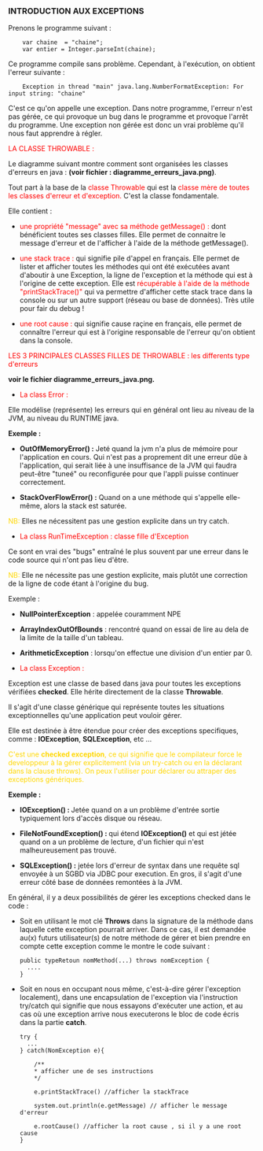 ### INTRODUCTION AUX EXCEPTIONS

Prenons le programme suivant : 

        var chaine  = "chaine";
        var entier = Integer.parseInt(chaine);

Ce programme compile sans problème. Cependant, à l'exécution, on obtient l'erreur suivante :

        Exception in thread "main" java.lang.NumberFormatException: For input string: "chaine"

C'est ce qu'on appelle une exception. 
Dans notre programme, l'erreur n'est pas gérée, ce qui provoque un bug dans le programme et provoque l'arrêt du programme. Une exception non gérée est donc un vrai problème qu'il nous faut apprendre à régler.

<font color=red> LA CLASSE THROWABLE :</font>

Le diagramme suivant montre comment sont organisées les classes d'erreurs en java :
<b>(voir fichier : diagramme_erreurs_java.png)</b>.

Tout part à la base de la <font color=red>classe Throwable</font> qui est la <font color=red>classe mère de toutes les
classes d'erreur et d'exception.</font> C'est la classe fondamentale.

Elle contient :

* <font color=red>une propriété "message" avec sa méthode getMessage() : </font> dont bénéficient toutes ses classes
  filles.
  Elle permet de connaitre le message d'erreur et de l'afficher à l'aide de la méthode getMessage().


* <font color=red>une stack trace :</font> qui signifie pile d'appel en français. Elle permet de lister et afficher
  toutes les méthodes
  qui ont été exécutées avant d'aboutir à une Exception, la ligne de l'exception et la méthode qui est à l'origine de
  cette exception.
  Elle est <font color=red> récupérable à l'aide de la méthode "printStackTrace()"</font> qui va permettre d'afficher
  cette stack trace
  dans la console ou sur un autre support (réseau ou base de données).
  Très utile pour fair du debug !


* <font color=red> une root cause : </font> qui signifie cause raçine en français, elle permet de connaître l'erreur qui est à l'origine responsable de l'erreur qu'on obtient dans la console.


<font color=red> LES 3 PRINCIPALES CLASSES FILLES DE THROWABLE : les differents type d'erreurs </font>

<b>voir le fichier diagramme_erreurs_java.png.</b>


*   <font color=red>La class Error : </font> 

Elle modélise (représente) les erreurs qui en général ont lieu au niveau de la JVM, au niveau du RUNTIME java.

<b>Exemple :</b> 

* <b>OutOfMemoryError() :</b> Jeté quand la jvm n'a plus de mémoire pour l'application en cours.
Qui n'est pas a proprement dit une erreur dûe à l'application, qui serait liée à une insuffisance de la JVM qui faudra 
peut-être "tuneé" ou reconfigurée pour que l'appli puisse continuer correctement.


* <b>StackOverFlowError() :</b> Quand on a une méthode qui s'appelle elle-même, alors la stack est saturée.

<font color=gold> NB: </font> 
Elles ne nécessitent pas une gestion explicite dans un try catch.



*   <font color=red>La class RunTimeException : classe fille d'Exception </font>

Ce sont en vrai des "bugs" entraîné le plus souvent par une erreur dans le code source qui n'ont pas lieu d'être.

<font color=gold> NB: </font> 
Elle ne nécessite pas une gestion explicite, mais plutôt une correction de la ligne de code étant à l'origine du bug.


Exemple :

* <b>NullPointerException</b> : appelée couramment NPE
* <b>ArrayIndexOutOfBounds</b> : rencontré quand on essai de lire au dela de la limite de la taille d'un tableau.
* <b>ArithmeticException</b> : lorsqu'on effectue une division d'un entier par 0.




*   <font color=red>La class Exception : </font>

Exception est une classe de based dans java pour toutes les exceptions vérifiées <b> checked</b>.
Elle hérite directement de la classe <b>Throwable</b>.

Il s'agit d'une classe générique qui représente toutes les situations exceptionnelles qu'une application peut 
vouloir gérer.

Elle est destinée à être étendue pour créer des exceptions specifiques, comme : 
<b>IOException</b>, <b>SQLException</b>, etc ...

<font color=gold> C'est une <b>checked exception</b>, ce qui signifie que le compilateur force le developpeur à la 
gérer explicitement (via un try-catch ou en la déclarant dans la clause throws).
On peux l'utiliser pour déclarer ou attraper des exceptions génériques.</font>

<b>Exemple :</b>

* <b> IOException() : </b> Jetée quand on a un problème d'entrée sortie typiquement lors d'accès disque ou réseau.


* <b> FileNotFoundException() : </b> qui étend <b>IOException()</b> et qui est jétée quand on a un problème de lecture, d'un fichier qui n'est malheureusement pas trouvé.


* <b>SQLException() :</b> jetée lors d'erreur de syntax dans une requête sql envoyée à un SGBD via JDBC pour execution. 
En gros, il s'agit d'une erreur côté base de données remontées à la JVM.

En général, il y a deux possibilités de gérer les exceptions checked dans le code :  

* Soit en utilisant le mot clé <b>Throws</b> dans la signature de la méthode dans laquelle cette exception pourrait 
arriver. Dans ce cas, il est demandée au(x) futurs utilisateur(s) de notre méthode de gérer et bien prendre en compte
cette exception comme le montre le code suivant : 
  
      public typeRetoun nomMethod(...) throws nomException {
        ....
      }

* Soit en nous en occupant nous même, c'est-à-dire gérer l'exception localement), dans une encapsulation de l'exception via l'instruction try/catch qui signifie 
que nous essayons d'exécuter une action, et au cas où une exception arrive nous executerons le bloc de code écris dans 
la partie <b>catch</b>. 
     
      try {
        ...
      } catch(NomException e){

          /**
          * afficher une de ses instructions
          */
      
          e.printStackTrace() //afficher la stackTrace

          system.out.println(e.getMessage) // afficher le message d'erreur

          e.rootCause() //afficher la root cause , si il y a une root cause
      }
